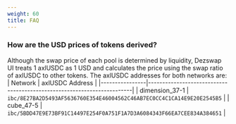 ```yaml
---
weight: 60
title: FAQ
---
```


### How are the USD prices of tokens derived?
Although the swap price of each pool is determined by liquidity, Dezswap UI treats 1 axlUSDC as 1 USD and calculates the price using the swap ratio of axlUSDC to other tokens. The axlUSDC addresses for both networks are:
  | Network        | axlUSDC Address                                                        |
  |----------------|------------------------------------------------------------------------|
  | dimension_37-1 | `ibc/8E27BA2D5493AF5636760E354E46004562C46AB7EC0CC4C1CA14E9E20E2545B5` |
  | cube_47-5      | `ibc/5BDD47E9E73BF91C14497E254F0A751F1A7D3A6084343F66EA7CEE834A384651` |
